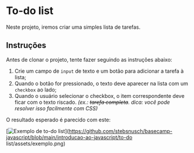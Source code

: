 # To-do list

Neste projeto, iremos criar uma simples lista de tarefas.

## Instruções

Antes de clonar o projeto, tente fazer seguindo as instruções abaixo:

1. Crie um campo de `input` de texto e um botão para adicionar a tarefa à lista;
2. Quando o botão for pressionado, o texto deve aparecer na lista com um `checkbox` ao lado;
3. Quando o usuário selecionar o checkbox, o item correspondente deve ficar com o texto riscado. *(ex.: ~~tarefa completa~~. dica: você pode resolver isso facilmente com CSS)*

O resultado esperado é parecido com este:

[![Exemplo de to-do list](https://github.com/stebsnusch/basecamp-javascript/raw/main/introducao-ao-javascript/to-do%20list/assets/exemplo.png)](https://github.com/stebsnusch/basecamp-javascript/blob/main/introducao-ao-javascript/to-do list/assets/exemplo.png)
